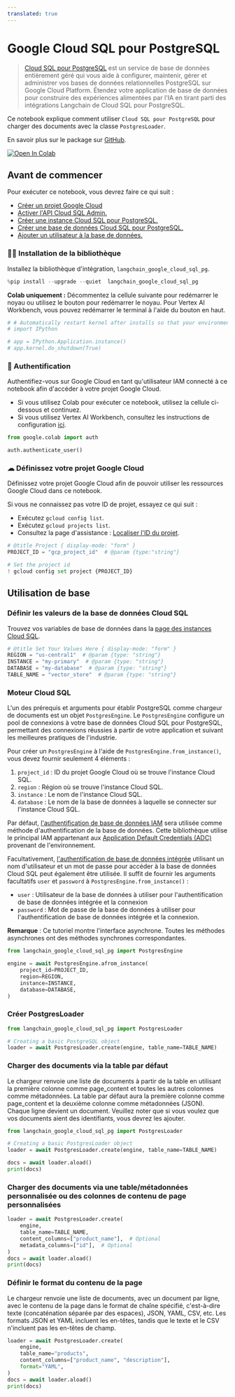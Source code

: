 ```yaml
---
translated: true
---
```


# Google Cloud SQL pour PostgreSQL

> [Cloud SQL pour PostgreSQL](https://cloud.google.com/sql/docs/postgres) est un service de base de données entièrement géré qui vous aide à configurer, maintenir, gérer et administrer vos bases de données relationnelles PostgreSQL sur Google Cloud Platform. Étendez votre application de base de données pour construire des expériences alimentées par l'IA en tirant parti des intégrations Langchain de Cloud SQL pour PostgreSQL.

Ce notebook explique comment utiliser `Cloud SQL pour PostgreSQL` pour charger des documents avec la classe `PostgresLoader`.

En savoir plus sur le package sur [GitHub](https://github.com/googleapis/langchain-google-cloud-sql-pg-python/).

[![Open In Colab](https://colab.research.google.com/assets/colab-badge.svg)](https://colab.research.google.com/github/googleapis/langchain-google-cloud-sql-pg-python/blob/main/docs/document_loader.ipynb)

## Avant de commencer

Pour exécuter ce notebook, vous devrez faire ce qui suit :

 * [Créer un projet Google Cloud](https://developers.google.com/workspace/guides/create-project)
 * [Activer l'API Cloud SQL Admin.](https://console.cloud.google.com/marketplace/product/google/sqladmin.googleapis.com)
 * [Créer une instance Cloud SQL pour PostgreSQL.](https://cloud.google.com/sql/docs/postgres/create-instance)
 * [Créer une base de données Cloud SQL pour PostgreSQL.](https://cloud.google.com/sql/docs/postgres/create-manage-databases)
 * [Ajouter un utilisateur à la base de données.](https://cloud.google.com/sql/docs/postgres/create-manage-users)

### 🦜🔗 Installation de la bibliothèque

Installez la bibliothèque d'intégration, `langchain_google_cloud_sql_pg`.

```python
%pip install --upgrade --quiet  langchain_google_cloud_sql_pg
```

**Colab uniquement :** Décommentez la cellule suivante pour redémarrer le noyau ou utilisez le bouton pour redémarrer le noyau. Pour Vertex AI Workbench, vous pouvez redémarrer le terminal à l'aide du bouton en haut.

```python
# # Automatically restart kernel after installs so that your environment can access the new packages
# import IPython

# app = IPython.Application.instance()
# app.kernel.do_shutdown(True)
```

### 🔐 Authentification

Authentifiez-vous sur Google Cloud en tant qu'utilisateur IAM connecté à ce notebook afin d'accéder à votre projet Google Cloud.

* Si vous utilisez Colab pour exécuter ce notebook, utilisez la cellule ci-dessous et continuez.
* Si vous utilisez Vertex AI Workbench, consultez les instructions de configuration [ici](https://github.com/GoogleCloudPlatform/generative-ai/tree/main/setup-env).

```python
from google.colab import auth

auth.authenticate_user()
```

### ☁ Définissez votre projet Google Cloud

Définissez votre projet Google Cloud afin de pouvoir utiliser les ressources Google Cloud dans ce notebook.

Si vous ne connaissez pas votre ID de projet, essayez ce qui suit :

* Exécutez `gcloud config list`.
* Exécutez `gcloud projects list`.
* Consultez la page d'assistance : [Localiser l'ID du projet](https://support.google.com/googleapi/answer/7014113).

```python
# @title Project { display-mode: "form" }
PROJECT_ID = "gcp_project_id"  # @param {type:"string"}

# Set the project id
! gcloud config set project {PROJECT_ID}
```

## Utilisation de base

### Définir les valeurs de la base de données Cloud SQL

Trouvez vos variables de base de données dans la [page des instances Cloud SQL](https://console.cloud.google.com/sql/instances).

```python
# @title Set Your Values Here { display-mode: "form" }
REGION = "us-central1"  # @param {type: "string"}
INSTANCE = "my-primary"  # @param {type: "string"}
DATABASE = "my-database"  # @param {type: "string"}
TABLE_NAME = "vector_store"  # @param {type: "string"}
```

### Moteur Cloud SQL

L'un des prérequis et arguments pour établir PostgreSQL comme chargeur de documents est un objet `PostgresEngine`. Le `PostgresEngine` configure un pool de connexions à votre base de données Cloud SQL pour PostgreSQL, permettant des connexions réussies à partir de votre application et suivant les meilleures pratiques de l'industrie.

Pour créer un `PostgresEngine` à l'aide de `PostgresEngine.from_instance()`, vous devez fournir seulement 4 éléments :

1. `project_id` : ID du projet Google Cloud où se trouve l'instance Cloud SQL.
1. `region` : Région où se trouve l'instance Cloud SQL.
1. `instance` : Le nom de l'instance Cloud SQL.
1. `database` : Le nom de la base de données à laquelle se connecter sur l'instance Cloud SQL.

Par défaut, [l'authentification de base de données IAM](https://cloud.google.com/sql/docs/postgres/iam-authentication) sera utilisée comme méthode d'authentification de la base de données. Cette bibliothèque utilise le principal IAM appartenant aux [Application Default Credentials (ADC)](https://cloud.google.com/docs/authentication/application-default-credentials) provenant de l'environnement.

Facultativement, [l'authentification de base de données intégrée](https://cloud.google.com/sql/docs/postgres/users) utilisant un nom d'utilisateur et un mot de passe pour accéder à la base de données Cloud SQL peut également être utilisée. Il suffit de fournir les arguments facultatifs `user` et `password` à `PostgresEngine.from_instance()` :

* `user` : Utilisateur de la base de données à utiliser pour l'authentification de base de données intégrée et la connexion
* `password` : Mot de passe de la base de données à utiliser pour l'authentification de base de données intégrée et la connexion.

**Remarque** : Ce tutoriel montre l'interface asynchrone. Toutes les méthodes asynchrones ont des méthodes synchrones correspondantes.

```python
from langchain_google_cloud_sql_pg import PostgresEngine

engine = await PostgresEngine.afrom_instance(
    project_id=PROJECT_ID,
    region=REGION,
    instance=INSTANCE,
    database=DATABASE,
)
```

### Créer PostgresLoader

```python
from langchain_google_cloud_sql_pg import PostgresLoader

# Creating a basic PostgreSQL object
loader = await PostgresLoader.create(engine, table_name=TABLE_NAME)
```

### Charger des documents via la table par défaut

Le chargeur renvoie une liste de documents à partir de la table en utilisant la première colonne comme page_content et toutes les autres colonnes comme métadonnées. La table par défaut aura la première colonne comme page_content et la deuxième colonne comme métadonnées (JSON). Chaque ligne devient un document. Veuillez noter que si vous voulez que vos documents aient des identifiants, vous devrez les ajouter.

```python
from langchain_google_cloud_sql_pg import PostgresLoader

# Creating a basic PostgresLoader object
loader = await PostgresLoader.create(engine, table_name=TABLE_NAME)

docs = await loader.aload()
print(docs)
```

### Charger des documents via une table/métadonnées personnalisée ou des colonnes de contenu de page personnalisées

```python
loader = await PostgresLoader.create(
    engine,
    table_name=TABLE_NAME,
    content_columns=["product_name"],  # Optional
    metadata_columns=["id"],  # Optional
)
docs = await loader.aload()
print(docs)
```

### Définir le format du contenu de la page

Le chargeur renvoie une liste de documents, avec un document par ligne, avec le contenu de la page dans le format de chaîne spécifié, c'est-à-dire texte (concaténation séparée par des espaces), JSON, YAML, CSV, etc. Les formats JSON et YAML incluent les en-têtes, tandis que le texte et le CSV n'incluent pas les en-têtes de champ.

```python
loader = await PostgresLoader.create(
    engine,
    table_name="products",
    content_columns=["product_name", "description"],
    format="YAML",
)
docs = await loader.aload()
print(docs)
```
